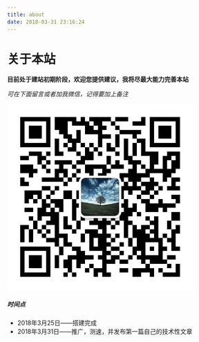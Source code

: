 ```yaml
---
title: about
date: 2018-03-31 23:16:24
---
```


# 关于本站

​	**目前处于建站初期阶段，欢迎您提供建议，我将尽最大能力完善本站**



*可在下面留言或者加我微信，记得要加上备注*

![myWeChat](/img/myWeChat.png)



##### 时间点

 - 2018年3月25日——搭建完成
 - 2018年3月31日——推广，测速，并发布第一篇自己的技术性文章

